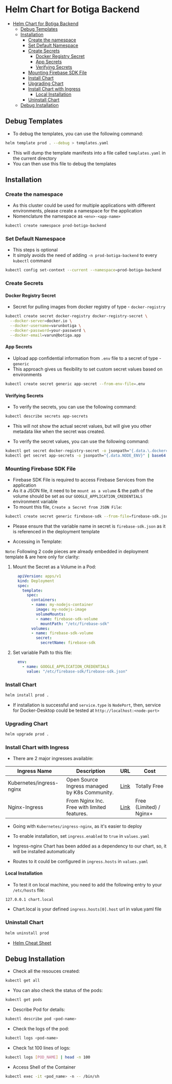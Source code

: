 # Helm Chart for Botiga Backend

- [Helm Chart for Botiga Backend](#helm-chart-for-botiga-backend)
  - [Debug Templates](#debug-templates)
  - [Installation](#installation)
    - [Create the namespace](#create-the-namespace)
    - [Set Default Namespace](#set-default-namespace)
    - [Create Secrets](#create-secrets)
      - [Docker Registry Secret](#docker-registry-secret)
      - [App Secrets](#app-secrets)
      - [Verifying Secrets](#verifying-secrets)
    - [Mounting Firebase SDK File](#mounting-firebase-sdk-file)
    - [Install Chart](#install-chart)
    - [Upgrading Chart](#upgrading-chart)
    - [Install Chart with Ingress](#install-chart-with-ingress)
      - [Local Installation](#local-installation)
    - [Uninstall Chart](#uninstall-chart)
  - [Debug Installation](#debug-installation)

## Debug Templates

- To debug the templates, you can use the following command:

```bash
helm template prod . --debug > templates.yaml
```

- This will dump the template manifests into a file called `templates.yaml` in the current directory
- You can then use this file to debug the templates

## Installation

### Create the namespace

- As this cluster could be used for multiple applications with different environments, please create a namespace for the application
- Nomenclature the namespace as `<env>-<app-name>`

```bash
kubectl create namespace prod-botiga-backend
```

### Set Default Namespace

- This steps is optional
- It simply avoids the need of adding `-n prod-botiga-backend` to every `kubectl` command

```bash
kubectl config set-context --current --namespace=prod-botiga-backend
```

### Create Secrets

#### Docker Registry Secret

- Secret for pulling images from docker registry of type - `docker-registry`

```bash
kubectl create secret docker-registry docker-registry-secret \
  --docker-server=docker.io \
  --docker-username=varunbotiga \
  --docker-password=your-password \
  --docker-email=varun@botiga.app
```

#### App Secrets

- Upload app confidential information from `.env` file to a secret of type - `generic`
- This approach gives us flexibility to set custom secret values based on environments

```bash
kubectl create secret generic app-secret --from-env-file=.env
```

#### Verifying Secrets

- To verify the secrets, you can use the following command:

```bash
kubectl describe secrets app-secrets
```

- This will not show the actual secret values, but will give you other metadata like when the secret was created.

- To verify the secret values, you can use the following command:

```bash
kubectl get secret docker-registry-secret -o jsonpath="{.data.\.dockerconfigjson}" | base64 --decode
kubectl get secret app-secrets -o jsonpath="{.data.NODE_ENV}" | base64 --decode
```

### Mounting Firebase SDK File

- Firebase SDK File is required to access Firebase Services from the application
- As it a JSON file, it need to be `mount as a volume` & the path of the volume should be set as our `GOOGLE_APPLICATION_CREDENTIALS` environment variable
- To mount this file, `Create a Secret from JSON File`:
  
```bash
kubectl create secret generic firebase-sdk --from-file=firebase-sdk.json=<path-to-firebase-sdk-json-file>
```

- Please ensure that the variable name in secret is `firebase-sdk.json` as it is referenced in the deployment template

- Accessing in Template:

`Note`: Following 2 code pieces are already embedded in deployment template & are here only for clarity:

1. Mount the Secret as a Volume in a Pod:

    ```yaml
      apiVersion: apps/v1
      kind: Deployment
      spec:
        template:
          spec:
            containers:
            - name: my-nodejs-container
              image: my-nodejs-image
              volumeMounts:
              - name: firebase-sdk-volume
                mountPath: "/etc/firebase-sdk"
            volumes:
            - name: firebase-sdk-volume
              secret:
                secretName: firebase-sdk
    ```

2. Set variable Path to this file:

    ```yaml
      env:
        - name: GOOGLE_APPLICATION_CREDENTIALS
          value: "/etc/firebase-sdk/firebase-sdk.json"
    ```

### Install Chart

```bash
helm install prod .
```

- If installation is successful and `service.type` is `NodePort`, then, service for Docker-Desktop could be tested at `http://localhost:<node-port>`

### Upgrading Chart

```bash
helm upgrade prod .
```

### Install Chart with Ingress

- There are 2 major ingresses available:

| Ingress Name               | Description                                              | URL                                                      | Cost                    |
|----------------------------|----------------------------------------------------------|----------------------------------------------------------|-------------------------|
| Kubernetes/ingress-nginx   | Open Source Ingress managed by K8s Community.            | [Link](https://github.com/kubernetes/ingress-nginx)      | Totally Free            |
| Nginx-Ingress              | From Nginx Inc. Free with limited features.              | [Link](https://docs.nginx.com/nginx-ingress-controller)  | Free (Limited) / Nginx+ |

- Going with `Kubernetes/ingress-nginx`, as it's easier to deploy

- To enable installation, set `ingress.enabled` to `true` in `values.yaml`
- Ingress-nginx Chart has been added as a dependency to our chart, so, it will be installed automatically
- Routes to it could be configured in `ingress.hosts` in `values.yaml`

#### Local Installation

- To test it on local machine, you need to add the following entry to your `/etc/hosts` file:

```bash
127.0.0.1 chart.local
```

- Chart.local is your defined `ingress.hosts[0].host` url in value.yaml file

### Uninstall Chart

```bash
helm uninstall prod
```

- [Helm Cheat Sheet](https://helm.sh/docs/intro/cheatsheet/)

## Debug Installation

- Check all the resouces created:

```bash
kubectl get all
```

- You can also check the status of the pods:

```bash
kubectl get pods
```

- Describe Pod for details:

```bash
kubectl describe pod <pod-name>
```

- Check the logs of the pod:

```bash
kubectl logs <pod-name>
```

- Check 1st 100 lines of logs:

```bash
kubectl logs [POD_NAME] | head -n 100
```

- Access Shell of the Container

```bash
kubectl exec -it <pod_name> -n -- /bin/sh
```
